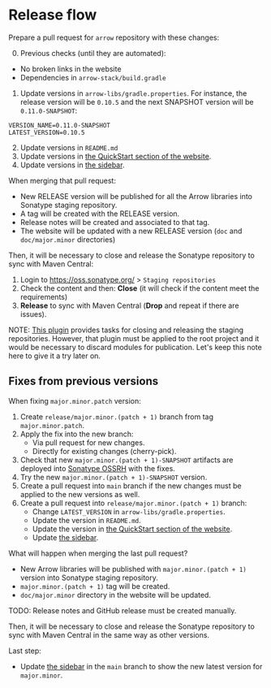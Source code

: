# Release flow

Prepare a pull request for `arrow` repository with these changes:

0. Previous checks (until they are automated):
  * No broken links in the website
  * Dependencies in `arrow-stack/build.gradle`
1. Update versions in `arrow-libs/gradle.properties`. For instance, the release version will be `0.10.5` and the next SNAPSHOT version will be `0.11.0-SNAPSHOT`:
```
VERSION_NAME=0.11.0-SNAPSHOT
LATEST_VERSION=0.10.5
```
2. Update versions in `README.md`
3. Update versions in [the QuickStart section of the website](arrow-site/docs/docs/quickstart/README.md).
4. Update versions in [the sidebar](arrow-site/docs/_data/doc-versions.yml).

When merging that pull request:

* New RELEASE version will be published for all the Arrow libraries into Sonatype staging repository.
* A tag will be created with the RELEASE version.
* Release notes will be created and associated to that tag.
* The website will be updated with a new RELEASE version (`doc` and `doc/major.minor` directories)

Then, it will be necessary to close and release the Sonatype repository to sync with Maven Central:

1. Login to https://oss.sonatype.org/ > `Staging repositories`
3. Check the content and then: **Close** (it will check if the content meet the requirements)
4. **Release** to sync with Maven Central (**Drop** and repeat if there are issues).

NOTE: [This plugin](https://github.com/gradle-nexus/publish-plugin) provides tasks for closing and releasing the staging repositories. However, that plugin must be applied to the root project and it would be necessary to discard modules for publication. Let's keep this note here to give it a try later on.

## Fixes from previous versions

When fixing `major.minor.patch` version:

1. Create `release/major.minor.(patch + 1)` branch from tag `major.minor.patch`.
2. Apply the fix into the new branch:
   * Via pull request for new changes.
   * Directly for existing changes (cherry-pick).
3. Check that new `major.minor.(patch + 1)-SNAPSHOT` artifacts are deployed into [Sonatype OSSRH](https://oss.sonatype.org/service/local/repositories/snapshots/content/io/arrow-kt/) with the fixes.
4. Try the new `major.minor.(patch + 1)-SNAPSHOT` version.
5. Create a pull request into `main` branch if the new changes must be applied to the new versions as well.
6. Create a pull request into `release/major.minor.(patch + 1)` branch:
    * Change `LATEST_VERSION` in `arrow-libs/gradle.properties`.
    * Update the version in `README.md`.
    * Update the version in [the QuickStart section of the website](arrow-site/docs/docs/quickstart/README.md).
    * Update [the sidebar](arrow-site/docs/_data/doc-versions.yml).

What will happen when merging the last pull request?

* New Arrow libraries will be published with `major.minor.(patch + 1)` version into Sonatype staging repository.
* `major.minor.(patch + 1)` tag will be created.
* `doc/major.minor` directory in the website will be updated.

TODO: Release notes and GitHub release must be created manually.

Then, it will be necessary to close and release the Sonatype repository to sync with Maven Central in the same way as other versions.

Last step:

* Update [the sidebar](arrow-site/docs/_data/doc-versions.yml) in the `main` branch to show the new latest version for `major.minor`.
